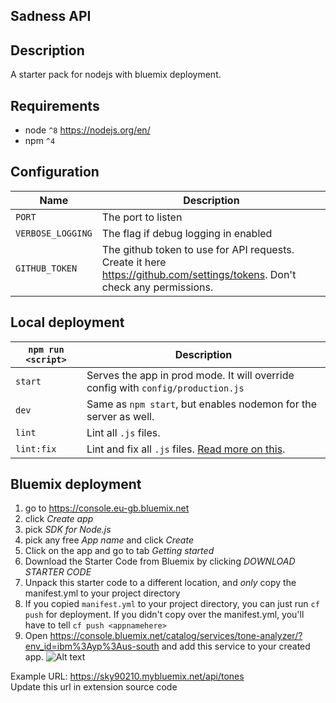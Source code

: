 ## Sadness API

## Description
A starter pack for nodejs with bluemix deployment.

## Requirements
* node `^8` https://nodejs.org/en/
* npm `^4`

## Configuration

|Name|Description|
|----|-----------|
|`PORT`| The port to listen|
|`VERBOSE_LOGGING`| The flag if debug logging in enabled|
|`GITHUB_TOKEN`| The github token to use for API requests. Create it here https://github.com/settings/tokens. Don't check any permissions.|


## Local deployment

|`npm run <script>`|Description|
|------------------|-----------|
|`start`|Serves the app in prod mode. It will override config with `config/production.js`|
|`dev`|Same as `npm start`, but enables nodemon for the server as well.|
|`lint`|Lint all `.js` files.|
|`lint:fix`|Lint and fix all `.js` files. [Read more on this](http://eslint.org/docs/user-guide/command-line-interface.html#fix).|


## Bluemix deployment
1. go to https://console.eu-gb.bluemix.net
2. click *Create app*
3. pick *SDK for Node.js*
4. pick any free *App name* and click *Create*
5. Click on the app and go to tab *Getting started*
6. Download the Starter Code from Bluemix by clicking *DOWNLOAD STARTER CODE*
7. Unpack this starter code to a different location, and *only* copy the manifest.yml to your project directory
8. If you copied `manifest.yml` to your project directory, you can just run `cf push` for deployment.  If you didn't copy over the manifest.yml, you'll have to tell `cf push <appnamehere>`
9. Open https://console.bluemix.net/catalog/services/tone-analyzer/?env_id=ibm%3Ayp%3Aus-south and add this service to your created app.
![Alt text](https://monosnap.com/file/rQjOuQ6C8tUyoi8se53iSBNXD1e944.png)


Example URL: https://sky90210.mybluemix.net/api/tones   
Update this url in extension source code
